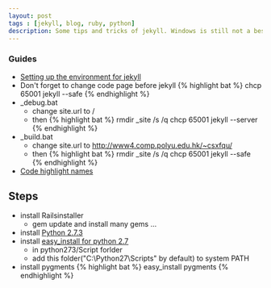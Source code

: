 ```yaml
---
layout: post
tags : [jekyll, blog, ruby, python]
description: Some tips and tricks of jekyll. Windows is still not a best develop platform. I have to tweak a little to run jekyll smoothly. Here are the notes for myself, and also for other people who may encounter similar problems.
---
```

    
    
### Guides

+ [Setting up the environment for jekyll](http://bradleygrainger.com/2011/09/07/how-to-use-github-pages-on-windows.html)
+ Don't forget to change code page before jekyll
{% highlight bat %}
chcp 65001
jekyll --safe
{% endhighlight %}
+ _debug.bat
  - change site.url to /
  - then
{% highlight bat %}
rmdir _site /s /q
chcp 65001
jekyll --server
{% endhighlight %}
+ _build.bat
  - change site.url to http://www4.comp.polyu.edu.hk/~csxfqu/
  - then
{% highlight bat %}
rmdir _site /s /q
chcp 65001
jekyll --safe
{% endhighlight %}
+ [Code highlight names](http://pygments.org/docs/lexers/)


## Steps

+ install Railsinstaller
    + gem update and install many gems ...
+ install [Python 2.7.3](http://www.python.org/getit/)
+ install [easy_install for python 2.7](http://pypi.python.org/pypi/setuptools#downloads)
  - in python273/Script forlder
  - add this folder("C:\Python27\Scripts" by default) to system PATH
+ install pygments
{% highlight bat %}
easy_install pygments
{% endhighlight %}

